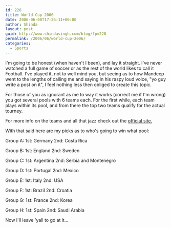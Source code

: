 ```yaml
---
id: 228
title: World Cup 2006
date: 2006-06-08T17:26:11+00:00
author: Shinda
layout: post
guid: http://www.shindasingh.com/blog/?p=228
permalink: /2006/06/world-cup-2006/
categories:
  - Sports
---
```

I'm going to be honest (when haven't I been), and lay it straight. I've never watched a full game of soccer or as the rest of the world likes to call it Football. I've played it, not to well mind you, but seeing as to how Mandeep went to the lengths of calling me and saying in his raspy loud voice, "yo guy write a post on it", I feel nothing less then obliged to create this topic.

For those of you as ignorant as me to way it works (correct me if I'm wrong) you got several pools with 6 teams each. For the first while, each team plays within its pool, and from there the top two teams qualify for the actual tourney.

For more info on the teams and all that jazz check out the [official site.](http://fifaworldcup.yahoo.com/06/en/w/bracket.html)

With that said here are my picks as to who's going to win what pool:

Group A: 1st: Germany 2nd: Costa Rica
  
Group B: 1st: England 2nd: Sweden
  
Group C: 1st: Argentina 2nd: Serbia and Montenegro
  
Group D: 1st: Portugal 2nd: Mexico
  
Group E: 1st: Italy 2nd: USA
  
Group F: 1st: Brazil 2nd: Croatia
  
Group G: 1st: France 2nd: Korea
  
Group H: 1st: Spain 2nd: Saudi Arabia

Now I'll leave 'yall to go at it...